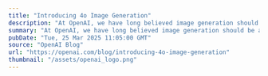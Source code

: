 ```yaml
---
title: "Introducing 4o Image Generation"
description: "At OpenAI, we have long believed image generation should be a primary capability of our language models. That’s why we’ve built our most advanced image generator yet into GPT‑4o. The result—image generation that is not only beautiful, but useful."
summary: "At OpenAI, we have long believed image generation should be a primary capability of our language models. That’s why we’ve built our most advanced image generator yet into GPT‑4o. The result—image generation that is not only beautiful, but useful."
pubDate: "Tue, 25 Mar 2025 11:05:00 GMT"
source: "OpenAI Blog"
url: "https://openai.com/blog/introducing-4o-image-generation"
thumbnail: "/assets/openai_logo.png"
---
```


